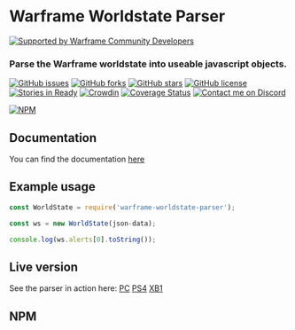 # Warframe Worldstate Parser

[![Supported by Warframe Community Developers](https://raw.githubusercontent.com/WFCD/banner/master/banner.png)](https://github.com/WFCD "Supported by Warframe Community Developers")

### Parse the Warframe worldstate into useable javascript objects.


[![GitHub issues](https://img.shields.io/github/issues/wfcd/warframe-worldstate-parser.svg)](https://github.com/wfcd/warframe-worldstate-parser/issues)
[![GitHub forks](https://img.shields.io/github/forks/wfcd/warframe-worldstate-parser.svg)](https://github.com/wfcd/warframe-worldstate-parser/network)
[![GitHub stars](https://img.shields.io/github/stars/wfcd/warframe-worldstate-parser.svg)](https://github.com/wfcd/warframe-worldstate-parser/stargazers)
[![GitHub license](https://img.shields.io/badge/license-MIT-blue.svg)](https://raw.githubusercontent.com/wfcd/warframe-worldstate-parser/master/LICENSE)
[![Stories in Ready](https://badge.waffle.io/wfcd/warframe-worldstate-parser.png?label=ready&title=Ready)](http://waffle.io/wfcd/warframe-worldstate-parser)
[![Crowdin](https://d322cqt584bo4o.cloudfront.net/genesis-parser/localized.svg)](https://crowdin.com/project/genesis-parser)
[![Coverage Status](https://coveralls.io/repos/github/WFCD/warframe-worldstate-parser/badge.svg?branch=master)](https://coveralls.io/github/WFCD/warframe-worldstate-parser?branch=master)
[![Contact me on Discord](https://img.shields.io/badge/discord-Tobiah%238452-7289DA.svg)](https://discord.gg/warframe "Contact me on Discord: Tobiah#8452")

[![NPM](https://nodei.co/npm/warframe-worldstate-parser.png?downloads=true&downloadRank=true&stars=true)](https://nodei.co/npm/warframe-worldstate-parser/)

## Documentation
You can find the documentation [here](https://wfcd.github.io/warframe-worldstate-parser/)

## Example usage

```javascript
const WorldState = require('warframe-worldstate-parser');

const ws = new WorldState(json-data);

console.log(ws.alerts[0].toString());
```

## Live version
See the parser in action here: [PC](https://ws.warframestat.us/pc) [PS4](https://ws.warframestat.us/ps4) [XB1](https://ws.warframestat.us/xb1)


## NPM
